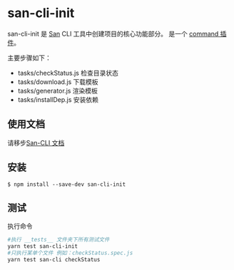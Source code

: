 # san-cli-init

san-cli-init 是 [San](https://github.com/baidu/san) CLI 工具中创建项目的核心功能部分。
是一个 [command 插件](https://ecomfe.github.io/san-cli/#/cmd-plugin)。

主要步骤如下：

-   tasks/checkStatus.js 检查目录状态
-   tasks/download.js 下载模板
-   tasks/generator.js 渲染模板
-   tasks/installDep.js 安装依赖

## 使用文档

请移步[San-CLI 文档](https://ecomfe.github.io/san-cli)

## 安装

```shell
$ npm install --save-dev san-cli-init
```

## 测试

执行命令

```bash
#执行 __tests__ 文件夹下所有测试文件
yarn test san-cli-init
#只执行某单个文件 例如：checkStatus.spec.js
yarn test san-cli checkStatus
```
